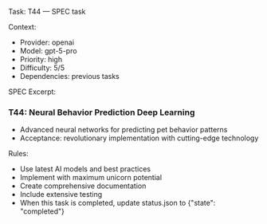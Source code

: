 Task: T44 — SPEC task

Context:
- Provider: openai
- Model: gpt-5-pro
- Priority: high
- Difficulty: 5/5
- Dependencies: previous tasks

SPEC Excerpt:

### T44: Neural Behavior Prediction   Deep Learning
- Advanced neural networks for predicting pet behavior patterns
- Acceptance: revolutionary implementation with cutting-edge technology

Rules:
- Use latest AI models and best practices
- Implement with maximum unicorn potential
- Create comprehensive documentation
- Include extensive testing
- When this task is completed, update status.json to {"state": "completed"}
